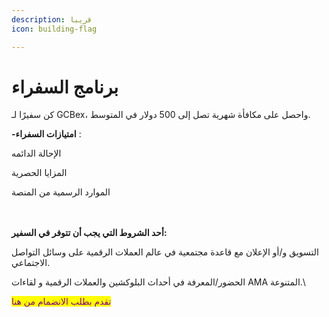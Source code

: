 ```yaml
---
description: قريبا
icon: building-flag

---
```


<style>
    .flex-1.relative.py-8.lg\:px-12.break-anywhere.page-api-block\:xl\:max-2xl\:pr-0.page-api-block\:max-w-\[1654px\].page-api-block\:mx-auto {
    direction: rtl;
    text-align: right; /* Optional: aligns text to the right */
}
</style>
# برنامج السفراء

كن سفيرًا لـ GCBex، واحصل على مكافأة شهرية تصل إلى 500 دولار في المتوسط.

**-امتيازات السفراء** :

الإحالة الدائمه

المزايا الحصرية

الموارد الرسمية من المنصة



\
\
**أحد الشروط التي يجب أن تتوفر في السفير:**

التسويق و/أو الإعلان مع قاعدة مجتمعية في عالم العملات الرقمية على وسائل التواصل الاجتماعي.

الحضور/المعرفة في أحداث البلوكشين والعملات الرقمية و لقاءات AMA المتنوعة.\


<mark style="color:purple;">تقدم بطلب الانضمام من هنا</mark>






